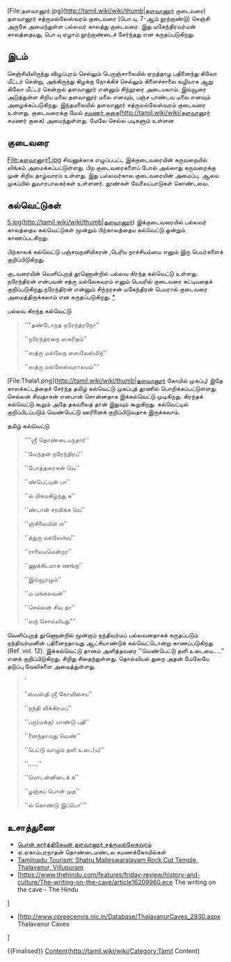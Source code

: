 [File:தளவானூர்.jpg](http://tamil.wiki/wiki/thumb|தளவானூர் குடைவரை)
தளவானூர் சத்ருமல்லேஸ்வரம் குடைவரை (பொ.யு. 7-ஆம் நூற்றாண்டு) செஞ்சி அருகே அமைந்துள்ள பல்லவர் காலத்து குடைவரை. இது மகேந்திரவர்மன் காலத்தையது, பொ.யு ஏழாம் நூற்றாண்டைச் சேர்ந்தது என கருதப்படுகிறது.
## இடம்
செஞ்சியிலிருந்து விழுப்புரம் செல்லும் பெருஞ்சாலையில் ஏறத்தாழ பதினைந்து கிலோ மீட்டர் சென்று, அங்கிருந்து கிழக்கு நோக்கிச் செல்லும் கிளைச்சாலை வழியாக ஆறு கிலோ மீட்டர் சென்றால் தளவானூர் என்னும் சிற்றூரை அடையலாம். இவ்வூரை அடுத்துள்ள சிறிய மலை தளவானூர் மலை எனவும், பஞ்ச பாண்டவ மலை எனவும் அழைக்கப்படுகிறது. இந்தமலையில் தளவானூர் சத்ருமல்லேஸ்வரம் குடைவரை உள்ளது. குடைவரைக்கு மேல் [சமணர் குகை](தளவானூர்)(http://tamil.wiki/wiki/தளவானூர் சமணர் குகை)  அமைந்துள்ளது. மேலே செல்ல படிகளும் உள்ளன
## குடைவரை
[File:தளவானூர்1.jpg](http://tamil.wiki/wiki/thumb|தளவானூர்குடைவரை)
சிவனுக்காக எழுப்பபட்ட இக்குடைவரையின் கருவறையில் லிங்கம் அமைக்கப்பட்டுள்ளது. பிற குடைவரைகளைப் போல் அல்லாது கருவறைக்கு முன் சிறிய தாழ்வாரம் உள்ளது. இது பல்லவர்கால குடைவரையின் அமைப்பு. ஆலய முகப்பில் துவாரபாலகர்கள் உள்ளனர். தூண்கள் வேலைப்பாடுகள் கொண்டவை.  
## கல்வெட்டுகள்
[5.jpg](File:Thalvanur)(http://tamil.wiki/wiki/thumb|தளவானூர்)
இக்குடைவரையில் பல்லவர் காலத்தைய கல்வெட்டுகள் மூன்றும் பிற்காலத்தைய கல்வெட்டு ஒன்றும் காணப்படகிறது.

பிற்காலக் கல்வெட்டு பஞ்சவநனியிசுரன் ,பெரிய நாச்சியம்மை எனும் இரு பெயர்களைக் குறிப்பிடுகிறது.

குடவரையின் வெளிப்புறத் தூணொன்றில் பல்லவ கிரந்த கல்வெட்டு உள்ளது. நரேந்திரன் என்பவன் சத்ரு மல்லேசுவரம் எனும் பெயரில் குடைவரை கட்டியதைக் குறிப்படுகிறது.நரேந்திரன் என்னும் சிற்றரசன் மகேந்திரன் பெயரால் குடைவரை அமைத்திருக்கலாம் என கருதப்படுகிறது. [ *](https://ponkarthikeyan.wordpress.com/2019/12/26/dalavanur-satrumalleswaram/)

பல்லவ கிரந்த கல்வெட்டு<blockquote>''"தண்டோநத நரேந்த்ரநோ''

''நரேந்த்ரநை ஸகரிதம்''

''ஸத்ரு மல்லேந ஸைலேஸ்மிந்''

''ஸத்ரு மல்லேஸ்வராலயம்"''</blockquote>
[File:Thala1.png](http://tamil.wiki/wiki/thumb|தளவானூர் கோயில் முகப்பு)
இதே காலக்கட்டத்தைச் சேர்ந்த தமிழ் கல்வெட்டு முகப்புத் தூணில் பொறிக்கப்பட்டுள்ளது. செல்லன் சிவதாசன் எனபான் சொன்னதாக இக்கல்வெட்டு முடிகிறது. கிரந்தக் கல்வெட்டு கூறும் அதே தகவலைத் தான் இதுவும் கூறுகிறது. கல்வெட்டில் குறிப்பிடப்படும் வெண்பெட்டு ஊரினைக் குறிப்பிடுவதாக இருக்கலாம்.

தமிழ் கல்வெட்டு<blockquote>''"ஶ்ரீ தொண்டையந்தார்''

''வேந்தன் நரேந்திரப்''

''போத்தரைசன் வெ''

''ண்பெட்டின் பா''

''ல் மிகமகிழ்ந்து க''

''ண்டான் சரமிக்க வெ''

''ஞ்சிலையின் ஶ''

''த்துரு மல்லேஶ்வ''

''ராலையமென்றர''

''ணுக்கிடமாக ணங்கு''

''இவ்வூரழும்''

''ம மங்கலவன்''

''செல்லன் சிவ தா''

''ஸந் சொல்லியது"''</blockquote>வெளிப்புறத் தூணொன்றில் மூன்றாம் நந்திவர்மப் பல்லவனதாகக் கருதப்படும் நந்திவர்மனின் பதினைநதாவது ஆட்சியாண்டுக் கல்வெட்டொன்று காணப்படுகிறது (Ref. vol. 12). இக்கல்வெட்டு தானம் அளித்தவரை ''வெண்பெட்டு தளி உடையை….." எனக் குறிப்பிடுகிறது. சிறிது சிதைந்துள்ளது. தொல்லியல் துறை அதன் மேலேயே தடுப்பு வேலிகளை அமைத்துள்ளது.<blockquote>'

 "ஸ்வஸ்தி ஶ்ரீ கோவிசைய''

''நந்தி விக்கிரமப்''

''பரு(மக்கு) யாண்டு பதி''

''னைந்தாவது வெண்''

''பெட்டு வாழும் தளி உடை(ய)''

''……''

''மொடன்னிடைக் க''

''ழஞ்சுப் பொன் முத''

''ல் கொண்டு இப்பொ''" </blockquote>
## உசாத்துணை
* [பொன் கார்த்திகேயன் தளவானூர் சத்ருமல்லேசுவரம்](https://ponkarthikeyan.wordpress.com/2019/12/26/dalavanur-satrumalleswaram/)
* ஏ.ஏகாம்பரநாதன் தொண்டைமண்டல சமணக்கோயில்கள்
* [Tamilnadu Tourism: Shatru Malleswaralayam Rock Cut Temple, Thalavanur, Villupuram](https://tamilnadu-favtourism.blogspot.com/2015/12/shatru-malleswaralayam-rock-cut-temple.html)
* [https://www.thehindu.com/features/friday-review/history-and-culture/The-writing-on-the-cave/article16209960.ece 
The writing on the cave - The Hindu

]
* [http://www.cpreecenvis.nic.in/Database/ThalavanurCaves_2930.aspx 
	Thalavanur Caves

]
 
{{Finalised}}
[Content](Category:Tamil)(http://tamil.wiki/wiki/Category:Tamil Content)